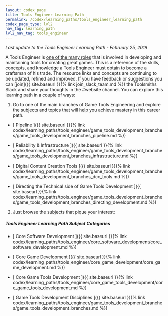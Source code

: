 ```yaml
---
layout: codex_page
title: Tools Engineer Learning Path
permalink: /codex/learning_paths/tools_engineer_learning_path
codex_page_type: lvl2
nav_tag: learning_path
lvl2_nav_tag: tools_engineer
---
```


_Last update to the Tools Engineer Learning Path - February 25, 2019_

A Tools Engineer is [one of the many roles](http://www.productivityengineer.com/tool-development-roles) that is involved in developing and maintaining tools for creating great games. This is a reference of the skills, concepts, and knowledge a Tools Engineer must obtain to become a craftsman of his trade. The resource links and concepts are continuing to be updated, refined and improved. If you have feedback or suggestions you can [join]({{ site.baseurl }}{% link join_slack_team.md %}) the Toolsmiths Slack and share your thoughts in the #website channel.
You can explore this learning path in a couple of ways:

1) Go to one of the main branches of Game Tools Engineering and explore the subjects and topics that will help you achieve mastery in this career path.
- [ Pipeline ]({{ site.baseurl }}{% link codex/learning_paths/tools_engineer/game_tools_development_branches/game_tools_development_branches_pipeline.md %})

- [ Reliability & Infrastructure ]({{ site.baseurl }}{% link codex/learning_paths/tools_engineer/game_tools_development_branches/game_tools_development_branches_infrastructure.md %})

- [ Digital Content Creation Tools ]({{ site.baseurl }}{% link codex/learning_paths/tools_engineer/game_tools_development_branches/game_tools_development_branches_dcc_tools.md %})

- [ Directing the Technical side of Game Tools Development ]({{ site.baseurl }}{% link codex/learning_paths/tools_engineer/game_tools_development_branches/game_tools_development_branches_directing_development.md %})

2) Just browse the subjects that pique your interest:

##### Tools Engineer Learning Path Subject Categories 

- [ Core Software Development ]({{ site.baseurl }}{% link codex/learning_paths/tools_engineer/core_software_development/core_software_development.md %})

- [ Core Game Development ]({{ site.baseurl }}{% link codex/learning_paths/tools_engineer/core_game_development/core_game_development.md %})

- [ Core Game Tools Development ]({{ site.baseurl }}{% link codex/learning_paths/tools_engineer/core_game_tools_development/core_game_tools_development.md %})

- [ Game Tools Development Disciplines ]({{ site.baseurl }}{% link codex/learning_paths/tools_engineer/game_tools_development_branches/game_tools_development_branches.md %})

